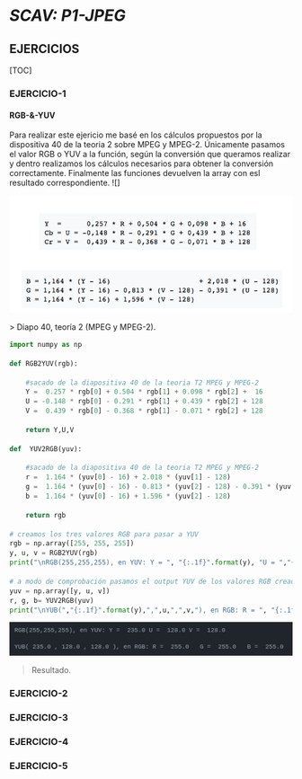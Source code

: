 # ***SCAV: P1-JPEG***

## **EJERCICIOS**

[TOC]

### EJERCICIO-1
#### **RGB-&-YUV**

Para realizar este ejericio me basé en los cálculos propuestos por la dispositiva 40 de la teoria 2 sobre MPEG y MPEG-2. 
Únicamente pasamos el valor RGB o YUV a la función, según la conversión que queramos realizar y dentro realizamos los cálculos necesarios para obtener la conversión correctamente. Finalmente las funciones devuelven la array con esl resultado correspondiente. 
![]
<p align="center">
  <img src="https://github.com/SixtoPineda/P1-SCAV/blob/main/EJERCICIO-1/rgb_yuv.png" width="600" title="Diapo 40, teoría 2 (MPEG y MPEG-2)">
</p>
> Diapo 40, teoría 2 (MPEG y MPEG-2).

```python
import numpy as np

def RGB2YUV(rgb):

    #sacado de la diapositiva 40 de la teoria T2 MPEG y MPEG-2
    Y =  0.257 * rgb[0] + 0.504 * rgb[1] + 0.098 * rgb[2] +  16
    U = -0.148 * rgb[0] - 0.291 * rgb[1] + 0.439 * rgb[2] + 128
    V =  0.439 * rgb[0] - 0.368 * rgb[1] - 0.071 * rgb[2] + 128

    return Y,U,V

def  YUV2RGB(yuv):

    #sacado de la diapositiva 40 de la teoria T2 MPEG y MPEG-2
    r =  1.164 * (yuv[0] - 16) + 2.018 * (yuv[1] - 128)
    g =  1.164 * (yuv[0] - 16) - 0.813 * (yuv[2] - 128) - 0.391 * (yuv[1] - 128)
    b =  1.164 * (yuv[0] - 16) + 1.596 * (yuv[2] - 128)

    return rgb

# creamos los tres valores RGB para pasar a YUV
rgb = np.array([255, 255, 255])
y, u, v = RGB2YUV(rgb)
print("\nRGB(255,255,255), en YUV: Y = ", "{:.1f}".format(y), "U = ","{:.1f}".format(u),"V = ", "{:.1f}".format(v) )

# a modo de comprobación pasamos el output YUV de los valores RGB creados a la función que convierte el YUV en RGB
yuv = np.array([y, u, v])
r, g, b= YUV2RGB(yuv)
print("\nYUB(","{:.1f}".format(y),",",u,",",v,"), en RGB: R = ", "{:.1f}".format(r), "  G = ","{:.1f}".format(g),"  B = ", "{:.1f}".format(b),"\n" )

```
![](https://github.com/SixtoPineda/P1-SCAV/blob/main/EJERCICIO-1/result.png)
> Resultado.


### EJERCICIO-2
### EJERCICIO-3
### EJERCICIO-4
### EJERCICIO-5
